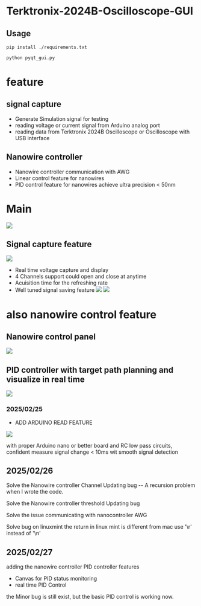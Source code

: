 # Terktronix-2024B-Oscilloscope-GUI


## Usage

~~~ shell
pip install ./requirements.txt
~~~

~~~ python
python pyqt_gui.py
~~~

# feature
## signal capture
- Generate Simulation signal for  testing
- reading voltage or current signal from Arduino analog port
- reading data from Terktronix 2024B Oscilloscope or Oscilloscope with USB interface
## Nanowire controller
- Nanowire controller communication with AWG
- Linear control feature for nanowires
- PID control feature for nanowires achieve ultra precision < 50nm

# Main 
![](https://lskypro.bin-lian.me/i/2025/03/01/67c297d56a493.jpg)

## Signal capture feature


![](https://lskypro.bin-lian.me/i/2025/03/01/67c298b7bee07.png)

- Real time voltage capture and display
- 4 Channels support could open and close at anytime
- Acuisition time for the refreshing rate
- Well tuned signal saving feature
![](https://lskypro.bin-lian.me/i/2025/03/01/67c299ede4271.jpg)
![](https://lskypro.bin-lian.me/i/2025/03/01/67c29a1854604.png)

# also nanowire control feature

## Nanowire control panel
![](https://lskypro.bin-lian.me/i/2025/03/01/67c29e2ad51fe.png)

## PID controller with target path planning and visualize in real time
![](https://lskypro.bin-lian.me/i/2025/03/01/67c29bf0cd518.png)

### 2025/02/25
- ADD ARDUINO READ FEATURE

![](https://lskypro.bin-lian.me/i/2025/02/25/67bd6268d8b14.png)


with proper Arduino nano or better board and RC low pass circuits, confident measure signal change < 10ms wit smooth signal detection

## 2025/02/26

Solve the Nanowire controller Channel Updating bug -- A recursion problem when I wrote the code.

Solve the Nanowire controller threshold Updating bug

Solve the issue communicating with nanocontroller AWG


Solve bug on linuxmint the return in linux mint is different from mac use '\r' instead of '\n'

## 2025/02/27

adding the nanowire controller PID controller features
- Canvas for PID status monitoring
- real time PID Control

the Minor bug is still exist, but the basic PID control is working now.
